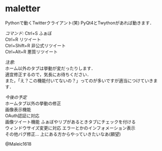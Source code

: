 maletter
============
Pythonで動くTwitterクライアント(笑)
PyQt4とTwythonがあれば動きます．

*コマンド:*
Ctrl+S ふぁぼ  
Ctrl+R リツイート  
Ctrl+Shift+R 非公式リツイート  
Ctrl+Alt+R 悪質リツイート  

*注意:*  
ホーム以外のタブは挙動が変だったりします．  
適宜修正するので，気長にお待ちください．  
また，「え？この機能付いてないの？」ってのが多いですが適当につけていきます．  

*今後の予定*  
ホームタブ以外の挙動の修正  
画像表示機能  
OAuth認証に対応  
画像ツイート機能
ふぁぼやリプがあるときタブにチェックを付ける  
ウィンドウサイズ変更に対応
エラーとかのインフォメーション表示  
その他バグ修正…
上にある方からやっていきたいなあ(願望)  

@Maleic1618
